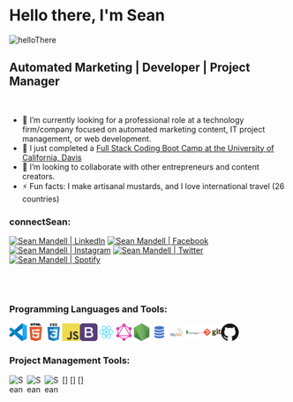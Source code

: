 # Hello there, I'm Sean #

![helloThere](./hellothere.gif)

## Automated Marketing | Developer | Project Manager

<br />

- 🔭  I’m currently looking for a professional role at a technology firm/company focused on automated marketing content, IT project management, or web development. 
- 🌱  I just completed a [Full Stack Coding Boot Camp at the University of California, Davis](https://bootcamp.ucdavis.edu/coding/) 
- 🔄  I’m looking to collaborate with other entrepreneurs and content creators.
- ⚡  Fun facts: I make artisanal mustards, and I love international travel (26 countries) 


### connectSean:
[<img height="32" width="32" alt ="Sean Mandell | LinkedIn"  src="https://cdn.jsdelivr.net/npm/simple-icons@v3/icons/linkedin.svg" />](https://linkedin.com/in/seanmandell/)
[<img height="32" width="32" alt="Sean Mandell | Facebook"  src="https://cdn.jsdelivr.net/npm/simple-icons@v3/icons/facebook.svg" />](https://facebook.com/sean.mandell/)
[<img height="32" width="32" alt="Sean Mandell | Instagram" src="https://cdn.jsdelivr.net/npm/simple-icons@v3/icons/instagram.svg" />](https://instagram.com/dagobahrelic/)
[<img height="32" width="32" alt="Sean Mandell | Twitter" src="https://cdn.jsdelivr.net/npm/simple-icons@v3/icons/twitter.svg" />](https://twitter.com/kafkastrial/)
[<img height="32" width="32" alt="Sean Mandell | Spotify" src="https://cdn.jsdelivr.net/npm/simple-icons@v5/icons/spotify.svg" />](https://open.spotify.com/user/seangmandell)

<br />
<br />

### Programming Languages and Tools:
<img align="left" width="32px" alt="Visual Studio Code" src="https://raw.githubusercontent.com/github/explore/80688e429a7d4ef2fca1e82350fe8e3517d3494d/topics/visual-studio-code/visual-studio-code.png" />
<img align="left" width="32px" alt="HTML5" src="https://raw.githubusercontent.com/github/explore/80688e429a7d4ef2fca1e82350fe8e3517d3494d/topics/html/html.png" />
<img align="left" width="32px" alt="CSS3" src="https://raw.githubusercontent.com/github/explore/80688e429a7d4ef2fca1e82350fe8e3517d3494d/topics/css/css.png" />
<img align="left" width="32px" alt="JavaScript" src="https://raw.githubusercontent.com/github/explore/80688e429a7d4ef2fca1e82350fe8e3517d3494d/topics/javascript/javascript.png" />
<img align="left" width="32px" alt="Bootstrap" src="https://raw.githubusercontent.com/github/explore/78df643247d429f6cc873026c0622819ad797942/topics/bootstrap/bootstrap.png" />
<img align="left" width="32px" alt="React" src="https://raw.githubusercontent.com/github/explore/80688e429a7d4ef2fca1e82350fe8e3517d3494d/topics/react/react.png" />
<img align="left" width="32px" alt="GraphQL" src="https://raw.githubusercontent.com/github/explore/80688e429a7d4ef2fca1e82350fe8e3517d3494d/topics/graphql/graphql.png" />
<img align="left" width="32px" alt="Node.js" src="https://raw.githubusercontent.com/github/explore/80688e429a7d4ef2fca1e82350fe8e3517d3494d/topics/nodejs/nodejs.png" />
<img align="left" width="32px" alt="SQL" src="https://raw.githubusercontent.com/github/explore/80688e429a7d4ef2fca1e82350fe8e3517d3494d/topics/sql/sql.png" />
<img align="left" width="32px" alt="MySQL" src="https://raw.githubusercontent.com/github/explore/80688e429a7d4ef2fca1e82350fe8e3517d3494d/topics/mysql/mysql.png" />
<img align="left" width="32px" alt="MongoDB" src="https://raw.githubusercontent.com/github/explore/80688e429a7d4ef2fca1e82350fe8e3517d3494d/topics/mongodb/mongodb.png" />
<img align="left" width="32px" alt="Git" src="https://raw.githubusercontent.com/github/explore/80688e429a7d4ef2fca1e82350fe8e3517d3494d/topics/git/git.png" />
<img align="left" width="32px" alt="GitHub" src="https://raw.githubusercontent.com/github/explore/78df643247d429f6cc873026c0622819ad797942/topics/github/github.png" />

<br />
<br />

### Project Management Tools:
[<img align="left" height="32" width="32" alt="Sean Mandell | Slack" src="https://cdn.jsdelivr.net/npm/simple-icons@v5/icons/slack.svg" />]
[<img align="left" height="32" width="32" alt="Sean Mandell | Asana" src="https://cdn.jsdelivr.net/npm/simple-icons@v5/icons/asana.svg" />]
[<img align="left" height="32" width="32" alt="Sean Mandell | Trello" src="https://cdn.jsdelivr.net/npm/simple-icons@v5/icons/trello.svg" />]
<br />
<br />
